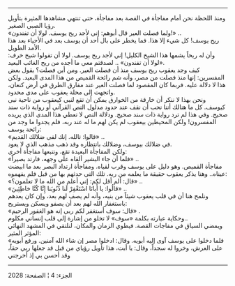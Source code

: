 ------------------------------------------------------------------------

ومنذ اللحظة نحن أمام مفاجأة في القصة بعد مفاجأة، حتى تنتهي مشاهدها
المثيرة بتأويل رؤيا الصبي الصغير.  
«ولما فصلت العير قال أبوهم: إني لأجد ريح يوسف. لولا أن تفندون!» ..  
ريح يوسف! كل شيء إلا هذا. فما يخطر على بال أحد أن يوسف بعد في الأحياء
بعد هذا الأمد الطويل.  
وأن له ريحاً يشمها هذا الشيخ الكليل! إني لأجد ريح يوسف. لولا أن تقولوا
شيخ خرف: «لولا أن تفندون» .. لصدقتم معي ما أجده من ريح الغائب البعيد.  
كيف وجد يعقوب ريح يوسف منذ أن فصلت العير. ومن أين فصلت؟ يقول بعض
المفسرين: إنها منذ فصلت من مصر، وأنه شم رائحة القميص من هذا المدى
البعيد. ولكن هذا لا دلالة عليه. فربما كان المقصود لما فصلت العير عند
مفارق الطرق في أرض كنعان، واتجهت إلى محلة يعقوب على مدى محدود.  
ونحن بهذا لا ننكر أن خارقة من الخوارق يمكن أن تقع لنبي كيعقوب من ناحية
نبي كيوسف. كل ما هنالك أننا نحب أن نقف عند حدود مدلول النص القرآني أو
رواية ذات سند صحيح. وفي هذا لم ترد رواية ذات سند صحيح. ودلالة النص لا
تعطي هذا المدى الذي يريده المفسرون! ولكن المحيطين بيعقوب لم يكن لهم ما
له عند ربه، فلم يجدوا ما وجد من رائحة يوسف:  
«قالوا: تالله. إنك لفي ضلالك القديم» ..  
في ضلالك بيوسف، وضلالك بانتظاره وقد ذهب مذهب الذي لا يعود.  
ولكن المفاجأة البعيدة تقع، وتتبعها مفاجأة أخرى:  
«فلما أن جاء البشير ألقاه على وجهه، فارتد بصيراً» ..  
مفاجأة القميص. وهو دليل على يوسف وقرب لقياه. ومفاجأة ارتداد البصر بعد ما
ابيضت عيناه.. وهنا يذكر يعقوب حقيقة ما يعلمه من ربه. تلك التي حدثهم بها
من قبل فلم يفهموه:  
«قال: ألم أقل لكم: إني أعلم من الله ما لا تعلمون؟» ..  
«قالُوا: يا أَبانَا اسْتَغْفِرْ لَنا ذُنُوبَنا إِنَّا كُنَّا خاطِئِينَ» ..  
ونلمح هنا أن في قلب يعقوب شيئاً من بنيه، وأنه لم يصف لهم بعد، وإن كان
يعدهم باستغفار الله لهم بعد أن يصفو ويسكن ويستريح:  
«قال: سوف أستغفر لكم ربي إنه هو الغفور الرحيم» .  
وحكاية عبارته بكلمة «سوف» لا تخلو من إشارة إلى قلب إنساني مكلوم..  
ويمضي السياق في مفاجات القصة. فيطوي الزمان والمكان، لنلتقي في المشهد
النهائي المؤثر المثير:  
«فلما دخلوا على يوسف آوى إليه أبويه. وقال: ادخلوا مصر إن شاء الله آمنين.
ورفع أبويه على العرش، وخروا له سجداً، وقال: يا أبت، هذا تأويل رؤياي من
قبل قد جعلها ربي حقاً، وقد أحسن بي إذ أخرجني

------------------------------------------------------------------------

الجزء: 4 ¦ الصفحة: 2028
